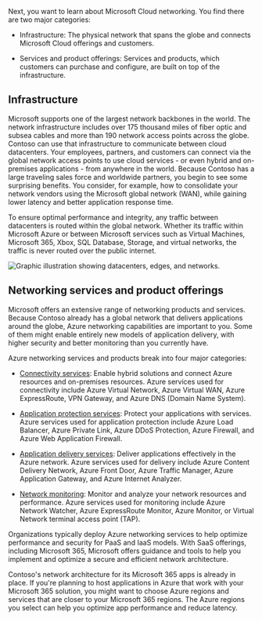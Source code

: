 Next, you want to learn about Microsoft Cloud networking. You find there are two major categories:

- Infrastructure: The physical network that spans the globe and connects Microsoft Cloud offerings and customers.

- Services and product offerings: Services and products, which customers can purchase and configure, are built on top of the infrastructure. 

## Infrastructure

Microsoft supports one of the largest network backbones in the world. The network infrastructure includes over 175 thousand miles of fiber optic and subsea cables and more than 190 network access points across the globe. Contoso can use that infrastructure to communicate between cloud datacenters. Your employees, partners, and customers can connect via the global network access points to use cloud services - or even hybrid and on-premises applications - from anywhere in the world. Because Contoso has a large traveling sales force and worldwide partners, you begin to see some surprising benefits. You consider, for example, how to consolidate your network vendors using the Microsoft global network (WAN), while gaining lower latency and better application response time.

 To ensure optimal performance and integrity, any traffic between datacenters is routed within the global network. Whether its traffic within Microsoft Azure or between Microsoft services such as Virtual Machines, Microsoft 365, Xbox, SQL Database, Storage, and virtual networks, the traffic is never routed over the public internet.

![Graphic illustration showing datacenters, edges, and networks.](../media/cloud-networking.png)

## Networking services and product offerings

Microsoft offers an extensive range of networking products and services. Because Contoso already has a global network that delivers applications around the globe, Azure networking capabilities are important to you. Some of them might enable entirely new models of application delivery, with higher security and better monitoring than you currently have.

Azure networking services and products break into four major categories:

- [Connectivity services](/azure/networking/fundamentals/networking-overview#connect): Enable hybrid solutions and connect Azure resources and on-premises resources. Azure services used for connectivity include Azure Virtual Network, Azure Virtual WAN, Azure ExpressRoute, VPN Gateway, and Azure DNS (Domain Name System).

- [Application protection services](/azure/networking/fundamentals/networking-overview#protect): Protect your applications with services. Azure services used for application protection include Azure Load Balancer, Azure Private Link, Azure DDoS Protection, Azure Firewall, and Azure Web Application Firewall.

- [Application delivery services](/azure/networking/fundamentals/networking-overview#deliver): Deliver applications effectively in the Azure network. Azure services used for delivery include Azure Content Delivery Network, Azure Front Door, Azure Traffic Manager, Azure Application Gateway, and Azure Internet Analyzer.

- [Network monitoring](/azure/networking/fundamentals/networking-overview#monitor): Monitor and analyze your network resources and performance. Azure services used for monitoring include Azure Network Watcher, Azure ExpressRoute Monitor, Azure Monitor, or Virtual Network terminal access point (TAP).

Organizations typically deploy Azure networking services to help optimize performance and security for PaaS and IaaS models. With SaaS offerings, including Microsoft 365, Microsoft offers guidance and tools to help you implement and optimize a secure and efficient network architecture. 

Contoso's network architecture for its Microsoft 365 apps is already in place. If you're planning to host applications in Azure that work with your Microsoft 365 solution, you might want to choose Azure regions and services that are closer to your Microsoft 365 regions. The Azure regions you select can help you optimize app performance and reduce latency.
